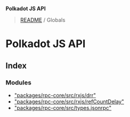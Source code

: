 **Polkadot JS API**

> [README](README.md) / Globals

# Polkadot JS API

## Index

### Modules

* ["packages/rpc-core/src/rxjs/drr"](modules/_packages_rpc_core_src_rxjs_drr_.md)
* ["packages/rpc-core/src/rxjs/refCountDelay"](modules/_packages_rpc_core_src_rxjs_refcountdelay_.md)
* ["packages/rpc-core/src/types.jsonrpc"](modules/_packages_rpc_core_src_types_jsonrpc_.md)
